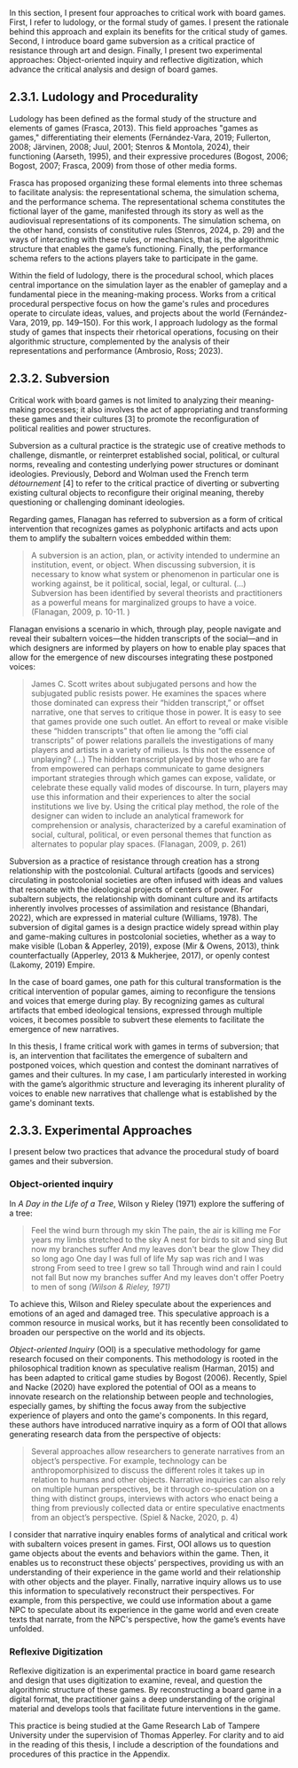 In this section, I present four approaches to critical work with board games. First, I refer to ludology, or the formal study of games. I present the rationale behind this approach and explain its benefits for the critical study of games. Second, I introduce board game subversion as a critical practice of resistance through art and design. Finally, I present two experimental approaches: Object-oriented inquiry and reflective digitization, which advance the critical analysis and design of board games.
## 2.3.1. Ludology and Procedurality
Ludology has been defined as the formal study of the structure and elements of games (Frasca, 2013). This field approaches "games as games," differentiating their elements (Fernández-Vara, 2019; Fullerton, 2008; Järvinen, 2008; Juul, 2001; Stenros & Montola, 2024), their functioning (Aarseth, 1995), and their expressive procedures (Bogost, 2006; Bogost, 2007; Frasca, 2009) from those of other media forms.

Frasca has proposed organizing these formal elements into three schemas to facilitate analysis: the representational schema, the simulation schema, and the performance schema. The representational schema constitutes the fictional layer of the game, manifested through its story as well as the audiovisual representations of its components. The simulation schema, on the other hand, consists of constitutive rules (Stenros, 2024, p. 29) and the ways of interacting with these rules, or mechanics, that is, the algorithmic structure that enables the game’s functioning. Finally, the performance schema refers to the actions players take to participate in the game.

Within the field of ludology, there is the procedural school, which places central importance on the simulation layer as the enabler of gameplay and a fundamental piece in the meaning-making process. Works from a critical procedural perspective focus on how the game's rules and procedures operate to circulate ideas, values, and projects about the world (Fernández-Vara, 2019, pp. 149–150). For this work, I approach ludology as the formal study of games that inspects their rhetorical operations, focusing on their algorithmic structure, complemented by the analysis of their representations and performance (Ambrosio, Ross; 2023).
## 2.3.2. Subversion
Critical work with board games is not limited to analyzing their meaning-making processes; it also involves the act of appropriating and transforming these games and their cultures [3] to promote the reconfiguration of political realities and power structures.

Subversion as a cultural practice is the strategic use of creative methods to challenge, dismantle, or reinterpret established social, political, or cultural norms, revealing and contesting underlying power structures or dominant ideologies. Previously, Debord and Wolman used the French term *détournement* [4] to refer to the critical practice of diverting or subverting existing cultural objects to reconfigure their original meaning, thereby questioning or challenging dominant ideologies. 

Regarding games, Flanagan has referred to subversion as a form of critical intervention that recognizes games as polyphonic artifacts and acts upon them to amplify the subaltern voices embedded within them:

>A subversion is an action, plan, or activity intended to undermine an institution, event, or object. When discussing subversion, it is necessary to know what system or phenomenon in particular one is working against, be it political, social, legal, or cultural. (...) Subversion has been identified by several theorists and practitioners as a powerful means for marginalized groups to have a voice. (Flanagan, 2009, p. 10-11. )

Flanagan envisions a scenario in which, through play, people navigate and reveal their subaltern voices—the hidden transcripts of the social—and in which designers are informed by players on how to enable play spaces that allow for the emergence of new discourses integrating these postponed voices:

>James C. Scott writes about subjugated persons and how the subjugated public resists power. He examines the spaces where those dominated can express their “hidden transcript,” or offset narrative, one that serves to critique those in power. It is easy to see that games provide one such outlet. An effort to reveal or make visible these “hidden transcripts” that often lie among the “offi cial transcripts” of power relations parallels the investigations of many players and artists in a variety of milieus. Is this not the essence of unplaying? (...) The hidden transcript played by those who are far from empowered can perhaps communicate to game designers important strategies through which games can expose, validate, or celebrate these equally valid modes of discourse. In turn, players may use this information and their experiences to alter the social institutions we live by. Using the critical play method, the role of the designer can widen to include an analytical framework for comprehension or analysis, characterized by a careful examination of social, cultural, political, or even personal themes that function as alternates to popular play spaces. (Flanagan, 2009, p. 261)

Subversion as a practice of resistance through creation has a strong relationship with the postcolonial. Cultural artifacts (goods and services) circulating in postcolonial societies are often infused with ideas and values that resonate with the ideological projects of centers of power. For subaltern subjects, the relationship with dominant culture and its artifacts inherently involves processes of assimilation and resistance (Bhandari, 2022), which are expressed in material culture (Williams, 1978). The subversion of digital games is a design practice widely spread within play and game-making cultures in postcolonial societies, whether as a way to make visible (Loban & Apperley, 2019), expose (Mir & Owens, 2013), think counterfactually (Apperley, 2013 & Mukherjee, 2017), or openly contest (Lakomy, 2019) Empire.    

In the case of board games, one path for this cultural transformation is the critical intervention of popular games, aiming to reconfigure the tensions and voices that emerge during play. By recognizing games as cultural artifacts that embed ideological tensions, expressed through multiple voices, it becomes possible to subvert these elements to facilitate the emergence of new narratives.

In this thesis, I frame critical work with games in terms of subversion; that is, an intervention that facilitates the emergence of subaltern and postponed voices, which question and contest the dominant narratives of games and their cultures. In my case, I am particularly interested in working with the game’s algorithmic structure and leveraging its inherent plurality of voices to enable new narratives that challenge what is established by the game's dominant texts.
## 2.3.3. Experimental Approaches
I present below two practices that advance the procedural study of board games and their subversion.
### Object-oriented inquiry
In _A Day in the Life of a Tree_, Wilson y Rieley (1971) explore the suffering of a tree:

>Feel the wind burn through my skin 
>The pain, the air is killing me
>For years my limbs stretched to the sky 
>A nest for birds to sit and sing
>But now my branches suffer
>And my leaves don't bear the glow
>They did so long ago
>One day I was full of life
>My sap was rich and I was strong
>From seed to tree I grew so tall
>Through wind and rain I could not fall
>But now my branches suffer
>And my leaves don't offer
>Poetry to men of song
>_(Wilson & Rieley, 1971)_

To achieve this, Wilson and Rieley speculate about the experiences and emotions of an aged and damaged tree. This speculative approach is a common resource in musical works, but it has recently been consolidated to broaden our perspective on the world and its objects.

*Object-oriented Inquiry* (OOI) is a speculative methodology for game research focused on their components. This methodology is rooted in the philosophical tradition known as speculative realism (Harman, 2015) and has been adapted to critical game studies by Bogost (2006). Recently, Spiel and Nacke (2020) have explored the potential of OOI as a means to innovate research on the relationship between people and technologies, especially games, by shifting the focus away from the subjective experience of players and onto the game's components. In this regard, these authors have introduced narrative inquiry as a form of OOI that allows generating research data from the perspective of objects:

>Several approaches allow researchers to generate narratives from an object’s perspective. For example, technology can be anthropomorphisized to discuss the different roles it takes up in relation to humans and other objects. Narrative inquiries can also rely on multiple human perspectives, be it through co-speculation on a thing with distinct groups, interviews with actors who enact being a thing from previously collected data or entire speculative enactments from an object’s perspective. (Spiel & Nacke, 2020, p. 4)

I consider that narrative inquiry enables forms of analytical and critical work with subaltern voices present in games. First, OOI allows us to question game objects about the events and behaviors within the game. Then, it enables us to reconstruct these objects’ perspectives, providing us with an understanding of their experience in the game world and their relationship with other objects and the player. Finally, narrative inquiry allows us to use this information to speculatively reconstruct their perspectives. For example, from this perspective, we could use information about a game NPC to speculate about its experience in the game world and even create texts that narrate, from the NPC's perspective, how the game’s events have unfolded.
### Reflexive Digitization
Reflexive digitization is an experimental practice in board game research and design that uses digitization to examine, reveal, and question the algorithmic structure of these games. By reconstructing a board game in a digital format, the practitioner gains a deep understanding of the original material and develops tools that facilitate future interventions in the game.

This practice is being studied at the Game Research Lab of Tampere University under the supervision of Thomas Apperley. For clarity and to aid in the reading of this thesis, I include a description of the foundations and procedures of this practice in the Appendix.